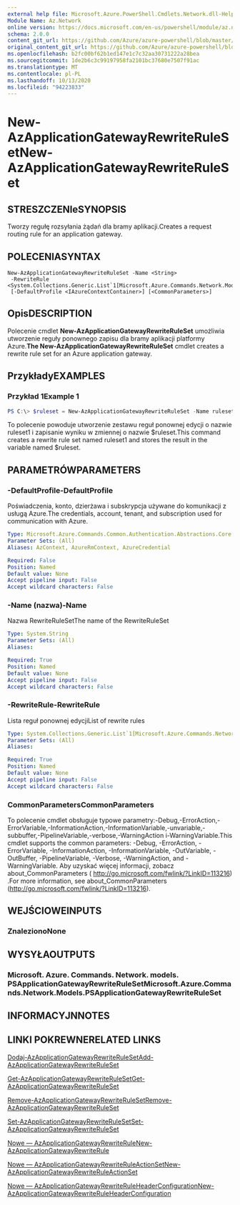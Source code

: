 ```yaml
---
external help file: Microsoft.Azure.PowerShell.Cmdlets.Network.dll-Help.xml
Module Name: Az.Network
online version: https://docs.microsoft.com/en-us/powershell/module/az.network/new-azapplicationgatewayrewriteruleset
schema: 2.0.0
content_git_url: https://github.com/Azure/azure-powershell/blob/master/src/Network/Network/help/New-AzApplicationGatewayRewriteRuleSet.md
original_content_git_url: https://github.com/Azure/azure-powershell/blob/master/src/Network/Network/help/New-AzApplicationGatewayRewriteRuleSet.md
ms.openlocfilehash: b2fc00bf62b1ed147e1c7c32aa30731222a28bea
ms.sourcegitcommit: 1de2b6c3c99197958fa2101bc37680e7507f91ac
ms.translationtype: MT
ms.contentlocale: pl-PL
ms.lasthandoff: 10/13/2020
ms.locfileid: "94223833"
---
```

# <span data-ttu-id="ffd0e-101">New-AzApplicationGatewayRewriteRuleSet</span><span class="sxs-lookup"><span data-stu-id="ffd0e-101">New-AzApplicationGatewayRewriteRuleSet</span></span>

## <span data-ttu-id="ffd0e-102">STRESZCZENIe</span><span class="sxs-lookup"><span data-stu-id="ffd0e-102">SYNOPSIS</span></span>
<span data-ttu-id="ffd0e-103">Tworzy regułę rozsyłania żądań dla bramy aplikacji.</span><span class="sxs-lookup"><span data-stu-id="ffd0e-103">Creates a request routing rule for an application gateway.</span></span>

## <span data-ttu-id="ffd0e-104">POLECENIA</span><span class="sxs-lookup"><span data-stu-id="ffd0e-104">SYNTAX</span></span>

```
New-AzApplicationGatewayRewriteRuleSet -Name <String>
 -RewriteRule <System.Collections.Generic.List`1[Microsoft.Azure.Commands.Network.Models.PSApplicationGatewayRewriteRule]>
 [-DefaultProfile <IAzureContextContainer>] [<CommonParameters>]
```

## <span data-ttu-id="ffd0e-105">Opis</span><span class="sxs-lookup"><span data-stu-id="ffd0e-105">DESCRIPTION</span></span>
<span data-ttu-id="ffd0e-106">Polecenie cmdlet **New-AzApplicationGatewayRewriteRuleSet** umożliwia utworzenie reguły ponownego zapisu dla bramy aplikacji platformy Azure.</span><span class="sxs-lookup"><span data-stu-id="ffd0e-106">**The New-AzApplicationGatewayRewriteRuleSet** cmdlet creates a rewrite rule set for an Azure application gateway.</span></span>

## <span data-ttu-id="ffd0e-107">Przykłady</span><span class="sxs-lookup"><span data-stu-id="ffd0e-107">EXAMPLES</span></span>

### <span data-ttu-id="ffd0e-108">Przykład 1</span><span class="sxs-lookup"><span data-stu-id="ffd0e-108">Example 1</span></span>
```powershell
PS C:\> $ruleset = New-AzApplicationGatewayRewriteRuleSet -Name ruleset1 -RewriteRule $rule
```

<span data-ttu-id="ffd0e-109">To polecenie powoduje utworzenie zestawu reguł ponownej edycji o nazwie ruleset1 i zapisanie wyniku w zmiennej o nazwie $ruleset.</span><span class="sxs-lookup"><span data-stu-id="ffd0e-109">This command creates a rewrite rule set named ruleset1 and stores the result in the variable named $ruleset.</span></span>

## <span data-ttu-id="ffd0e-110">PARAMETRÓW</span><span class="sxs-lookup"><span data-stu-id="ffd0e-110">PARAMETERS</span></span>

### <span data-ttu-id="ffd0e-111">-DefaultProfile</span><span class="sxs-lookup"><span data-stu-id="ffd0e-111">-DefaultProfile</span></span>
<span data-ttu-id="ffd0e-112">Poświadczenia, konto, dzierżawa i subskrypcja używane do komunikacji z usługą Azure.</span><span class="sxs-lookup"><span data-stu-id="ffd0e-112">The credentials, account, tenant, and subscription used for communication with Azure.</span></span>

```yaml
Type: Microsoft.Azure.Commands.Common.Authentication.Abstractions.Core.IAzureContextContainer
Parameter Sets: (All)
Aliases: AzContext, AzureRmContext, AzureCredential

Required: False
Position: Named
Default value: None
Accept pipeline input: False
Accept wildcard characters: False
```

### <span data-ttu-id="ffd0e-113">-Name (nazwa)</span><span class="sxs-lookup"><span data-stu-id="ffd0e-113">-Name</span></span>
<span data-ttu-id="ffd0e-114">Nazwa RewriteRuleSet</span><span class="sxs-lookup"><span data-stu-id="ffd0e-114">The name of the RewriteRuleSet</span></span>

```yaml
Type: System.String
Parameter Sets: (All)
Aliases:

Required: True
Position: Named
Default value: None
Accept pipeline input: False
Accept wildcard characters: False
```

### <span data-ttu-id="ffd0e-115">-RewriteRule</span><span class="sxs-lookup"><span data-stu-id="ffd0e-115">-RewriteRule</span></span>
<span data-ttu-id="ffd0e-116">Lista reguł ponownej edycji</span><span class="sxs-lookup"><span data-stu-id="ffd0e-116">List of rewrite rules</span></span>

```yaml
Type: System.Collections.Generic.List`1[Microsoft.Azure.Commands.Network.Models.PSApplicationGatewayRewriteRule]
Parameter Sets: (All)
Aliases:

Required: True
Position: Named
Default value: None
Accept pipeline input: False
Accept wildcard characters: False
```

### <span data-ttu-id="ffd0e-117">CommonParameters</span><span class="sxs-lookup"><span data-stu-id="ffd0e-117">CommonParameters</span></span>
<span data-ttu-id="ffd0e-118">To polecenie cmdlet obsługuje typowe parametry:-Debug,-ErrorAction,-ErrorVariable,-InformationAction,-InformationVariable,-unvariable,-subbuffer,-PipelineVariable,-verbose,-WarningAction i-WarningVariable.</span><span class="sxs-lookup"><span data-stu-id="ffd0e-118">This cmdlet supports the common parameters: -Debug, -ErrorAction, -ErrorVariable, -InformationAction, -InformationVariable, -OutVariable, -OutBuffer, -PipelineVariable, -Verbose, -WarningAction, and -WarningVariable.</span></span> <span data-ttu-id="ffd0e-119">Aby uzyskać więcej informacji, zobacz about_CommonParameters ( http://go.microsoft.com/fwlink/?LinkID=113216) .</span><span class="sxs-lookup"><span data-stu-id="ffd0e-119">For more information, see about_CommonParameters (http://go.microsoft.com/fwlink/?LinkID=113216).</span></span>

## <span data-ttu-id="ffd0e-120">WEJŚCIOWE</span><span class="sxs-lookup"><span data-stu-id="ffd0e-120">INPUTS</span></span>

### <span data-ttu-id="ffd0e-121">Znaleziono</span><span class="sxs-lookup"><span data-stu-id="ffd0e-121">None</span></span>

## <span data-ttu-id="ffd0e-122">WYSYŁA</span><span class="sxs-lookup"><span data-stu-id="ffd0e-122">OUTPUTS</span></span>

### <span data-ttu-id="ffd0e-123">Microsoft. Azure. Commands. Network. models. PSApplicationGatewayRewriteRuleSet</span><span class="sxs-lookup"><span data-stu-id="ffd0e-123">Microsoft.Azure.Commands.Network.Models.PSApplicationGatewayRewriteRuleSet</span></span>

## <span data-ttu-id="ffd0e-124">INFORMACYJN</span><span class="sxs-lookup"><span data-stu-id="ffd0e-124">NOTES</span></span>

## <span data-ttu-id="ffd0e-125">LINKI POKREWNE</span><span class="sxs-lookup"><span data-stu-id="ffd0e-125">RELATED LINKS</span></span>

[<span data-ttu-id="ffd0e-126">Dodaj-AzApplicationGatewayRewriteRuleSet</span><span class="sxs-lookup"><span data-stu-id="ffd0e-126">Add-AzApplicationGatewayRewriteRuleSet</span></span>](./Add-AzApplicationGatewayRewriteRuleSet.md)

[<span data-ttu-id="ffd0e-127">Get-AzApplicationGatewayRewriteRuleSet</span><span class="sxs-lookup"><span data-stu-id="ffd0e-127">Get-AzApplicationGatewayRewriteRuleSet</span></span>](./Get-AzApplicationGatewayRewriteRuleSet.md)

[<span data-ttu-id="ffd0e-128">Remove-AzApplicationGatewayRewriteRuleSet</span><span class="sxs-lookup"><span data-stu-id="ffd0e-128">Remove-AzApplicationGatewayRewriteRuleSet</span></span>](./Remove-AzApplicationGatewayRewriteRuleSet.md)

[<span data-ttu-id="ffd0e-129">Set-AzApplicationGatewayRewriteRuleSet</span><span class="sxs-lookup"><span data-stu-id="ffd0e-129">Set-AzApplicationGatewayRewriteRuleSet</span></span>](./Set-AzApplicationGatewayRewriteRuleSet.md)

[<span data-ttu-id="ffd0e-130">Nowe — AzApplicationGatewayRewriteRule</span><span class="sxs-lookup"><span data-stu-id="ffd0e-130">New-AzApplicationGatewayRewriteRule</span></span>](./New-AzApplicationGatewayRewriteRule.md)

[<span data-ttu-id="ffd0e-131">Nowe — AzApplicationGatewayRewriteRuleActionSet</span><span class="sxs-lookup"><span data-stu-id="ffd0e-131">New-AzApplicationGatewayRewriteRuleActionSet</span></span>](./New-AzApplicationGatewayRewriteRuleActionSet.md)

[<span data-ttu-id="ffd0e-132">Nowe — AzApplicationGatewayRewriteRuleHeaderConfiguration</span><span class="sxs-lookup"><span data-stu-id="ffd0e-132">New-AzApplicationGatewayRewriteRuleHeaderConfiguration</span></span>](./New-AzApplicationGatewayRewriteRuleHeaderConfiguration.md)
